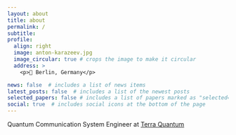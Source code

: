 ```yaml
---
layout: about
title: about
permalink: /
subtitle:
profile:
  align: right
  image: anton-karazeev.jpg
  image_circular: true # crops the image to make it circular
  address: >
    <p>📍 Berlin, Germany</p>

news: false  # includes a list of news items
latest_posts: false  # includes a list of the newest posts
selected_papers: false # includes a list of papers marked as "selected={true}"
social: true  # includes social icons at the bottom of the page
---
```


Quantum Communication System Engineer at [Terra Quantum](https://terraquantum.swiss/)
